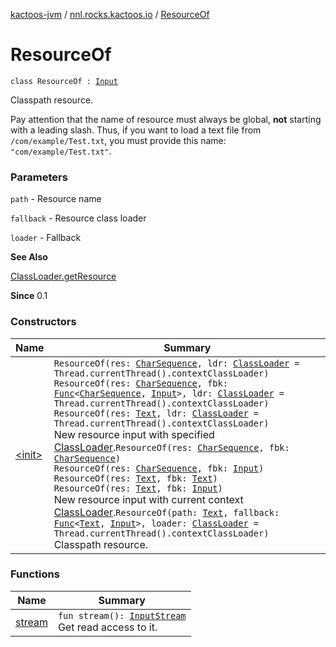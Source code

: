[kactoos-jvm](../../index.md) / [nnl.rocks.kactoos.io](../index.md) / [ResourceOf](./index.md)

# ResourceOf

`class ResourceOf : `[`Input`](../../nnl.rocks.kactoos/-input/index.md)

Classpath resource.

Pay attention that the name of resource must always be
global, **not** starting with a leading slash. Thus,
if you want to load a text file from `/com/example/Test.txt`,
you must provide this name: `"com/example/Test.txt"`.

### Parameters

`path` - Resource name

`fallback` - Resource class loader

`loader` - Fallback

**See Also**

[ClassLoader.getResource](http://docs.oracle.com/javase/8/docs/api/java/lang/ClassLoader.html#getResource(java.lang.String))

**Since**
0.1

### Constructors

| Name | Summary |
|---|---|
| [&lt;init&gt;](-init-.md) | `ResourceOf(res: `[`CharSequence`](https://kotlinlang.org/api/latest/jvm/stdlib/kotlin/-char-sequence/index.html)`, ldr: `[`ClassLoader`](http://docs.oracle.com/javase/8/docs/api/java/lang/ClassLoader.html)` = Thread.currentThread().contextClassLoader)`<br>`ResourceOf(res: `[`CharSequence`](https://kotlinlang.org/api/latest/jvm/stdlib/kotlin/-char-sequence/index.html)`, fbk: `[`Func`](../../nnl.rocks.kactoos/-func/index.md)`<`[`CharSequence`](https://kotlinlang.org/api/latest/jvm/stdlib/kotlin/-char-sequence/index.html)`, `[`Input`](../../nnl.rocks.kactoos/-input/index.md)`>, ldr: `[`ClassLoader`](http://docs.oracle.com/javase/8/docs/api/java/lang/ClassLoader.html)` = Thread.currentThread().contextClassLoader)`<br>`ResourceOf(res: `[`Text`](../../nnl.rocks.kactoos/-text/index.md)`, ldr: `[`ClassLoader`](http://docs.oracle.com/javase/8/docs/api/java/lang/ClassLoader.html)` = Thread.currentThread().contextClassLoader)`<br>New resource input with specified [ClassLoader](http://docs.oracle.com/javase/8/docs/api/java/lang/ClassLoader.html).`ResourceOf(res: `[`CharSequence`](https://kotlinlang.org/api/latest/jvm/stdlib/kotlin/-char-sequence/index.html)`, fbk: `[`CharSequence`](https://kotlinlang.org/api/latest/jvm/stdlib/kotlin/-char-sequence/index.html)`)`<br>`ResourceOf(res: `[`CharSequence`](https://kotlinlang.org/api/latest/jvm/stdlib/kotlin/-char-sequence/index.html)`, fbk: `[`Input`](../../nnl.rocks.kactoos/-input/index.md)`)`<br>`ResourceOf(res: `[`Text`](../../nnl.rocks.kactoos/-text/index.md)`, fbk: `[`Text`](../../nnl.rocks.kactoos/-text/index.md)`)`<br>`ResourceOf(res: `[`Text`](../../nnl.rocks.kactoos/-text/index.md)`, fbk: `[`Input`](../../nnl.rocks.kactoos/-input/index.md)`)`<br>New resource input with current context [ClassLoader](http://docs.oracle.com/javase/8/docs/api/java/lang/ClassLoader.html).`ResourceOf(path: `[`Text`](../../nnl.rocks.kactoos/-text/index.md)`, fallback: `[`Func`](../../nnl.rocks.kactoos/-func/index.md)`<`[`Text`](../../nnl.rocks.kactoos/-text/index.md)`, `[`Input`](../../nnl.rocks.kactoos/-input/index.md)`>, loader: `[`ClassLoader`](http://docs.oracle.com/javase/8/docs/api/java/lang/ClassLoader.html)` = Thread.currentThread().contextClassLoader)`<br>Classpath resource. |

### Functions

| Name | Summary |
|---|---|
| [stream](stream.md) | `fun stream(): `[`InputStream`](http://docs.oracle.com/javase/8/docs/api/java/io/InputStream.html)<br>Get read access to it. |
